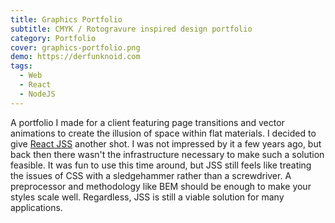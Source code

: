 ```yaml
---
title: Graphics Portfolio
subtitle: CMYK / Rotogravure inspired design portfolio
category: Portfolio
cover: graphics-portfolio.png
demo: https://derfunknoid.com
tags:
  - Web
  - React
  - NodeJS
---
```


A portfolio I made for a client featuring page transitions and vector animations to create the illusion of space within flat materials. I decided to give [React JSS](http://cssinjs.org/react-jss/?v=v8.6.1) another shot. I was not impressed by it a few years ago, but back then there wasn't the infrastructure necessary to make such a solution feasible. It was fun to use this time around, but JSS still feels like treating the issues of CSS with a sledgehammer rather than a screwdriver. A preprocessor and methodology like BEM should be enough to make your styles scale well. Regardless, JSS is still a viable solution for many applications.
